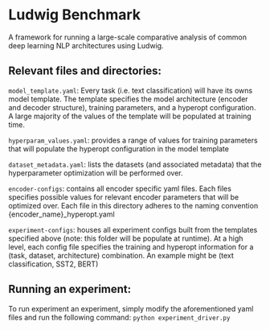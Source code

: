 # Ludwig Benchmark
A framework for running a large-scale comparative analysis of common deep learning NLP architectures using Ludwig.

## **Relevant files and directories:**
`model_template.yaml`: Every task (i.e. text classification) will have its owns model template. The template specifies the model architecture (encoder and decoder structure), training parameters, and a hyperopt configuration. A large majority of the values of the template will be populated at training time.

`hyperparam_values.yaml`: provides a range of values for training parameters that will populate the hyperopt configuration in the model template

`dataset_metadata.yaml`: lists the datasets (and associated metadata) that the hyperparameter optimization will be performed over.

`encoder-configs`: contains all encoder specific yaml files. Each files specifies possible values for relevant encoder parameters that will be optimized over. Each file in this directory adheres to the naming convention {encoder_name}_hyperopt.yaml

`experiment-configs`: houses all experiment configs built from the templates specified above (note: this folder will be populate at runtime). At a high level, each config file specifies the training and hyperopt information for a (task, dataset, architecture) combination. An example might be (text classification, SST2, BERT)

## **Running an experiment:**


To run experiment an experiment, simply modify the aforementioned yaml files and run the following command:
 `python experiment_driver.py` 


